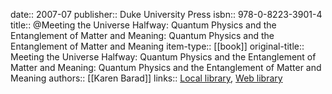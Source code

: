 date:: 2007-07
publisher:: Duke University Press
isbn:: 978-0-8223-3901-4
title:: @Meeting the Universe Halfway: Quantum Physics and the Entanglement of Matter and Meaning: Quantum Physics and the Entanglement of Matter and Meaning
item-type:: [[book]]
original-title:: Meeting the Universe Halfway: Quantum Physics and the Entanglement of Matter and Meaning: Quantum Physics and the Entanglement of Matter and Meaning
authors:: [[Karen Barad]]
links:: [Local library](zotero://select/library/items/23JPFDMG), [Web library](https://www.zotero.org/users/15862703/items/23JPFDMG)
